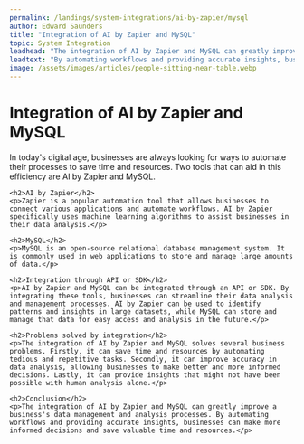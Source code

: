 ```yaml
---
permalink: /landings/system-integrations/ai-by-zapier/mysql
author: Edward Saunders
title: "Integration of AI by Zapier and MySQL"
topic: System Integration
leadhead: "The integration of AI by Zapier and MySQL can greatly improve a business's data management and analysis processes"
leadtext: "By automating workflows and providing accurate insights, businesses can make more informed decisions and save valuable time and resources."
image: /assets/images/articles/people-sitting-near-table.webp
---
```

<div class="arttext">	<h1>Integration of AI by Zapier and MySQL</h1>
	<p>In today's digital age, businesses are always looking for ways to automate their processes to save time and resources. Two tools that can aid in this efficiency are AI by Zapier and MySQL.</p>

	<h2>AI by Zapier</h2>
	<p>Zapier is a popular automation tool that allows businesses to connect various applications and automate workflows. AI by Zapier specifically uses machine learning algorithms to assist businesses in their data analysis.</p>

	<h2>MySQL</h2>
	<p>MySQL is an open-source relational database management system. It is commonly used in web applications to store and manage large amounts of data.</p>

	<h2>Integration through API or SDK</h2>
	<p>AI by Zapier and MySQL can be integrated through an API or SDK. By integrating these tools, businesses can streamline their data analysis and management processes. AI by Zapier can be used to identify patterns and insights in large datasets, while MySQL can store and manage that data for easy access and analysis in the future.</p>

	<h2>Problems solved by integration</h2>
	<p>The integration of AI by Zapier and MySQL solves several business problems. Firstly, it can save time and resources by automating tedious and repetitive tasks. Secondly, it can improve accuracy in data analysis, allowing businesses to make better and more informed decisions. Lastly, it can provide insights that might not have been possible with human analysis alone.</p>

	<h2>Conclusion</h2>
	<p>The integration of AI by Zapier and MySQL can greatly improve a business's data management and analysis processes. By automating workflows and providing accurate insights, businesses can make more informed decisions and save valuable time and resources.</p>
</div>